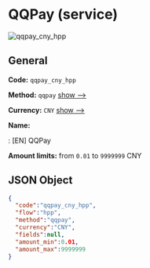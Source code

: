 
# QQPay (service) 
![qqpay_cny_hpp](https://static.openfintech.io/payment_methods/qqpay_cny_hpp/logo.svg?w=400&c=v0.59.26#w200)  

## General 
 
**Code:** `qqpay_cny_hpp` 
 
**Method:** `qqpay` 
 [show -->](/payment-methods/qqpay/) 
 
**Currency:** `CNY` [show -->](/currencies/CNY/) 
 
**Name:** 
 
:	[EN] QQPay 
 
**Amount limits:** from `0.01` to `9999999` CNY 

## JSON Object 

```json
{
  "code":"qqpay_cny_hpp",
  "flow":"hpp",
  "method":"qqpay",
  "currency":"CNY",
  "fields":null,
  "amount_min":0.01,
  "amount_max":9999999
}
```  
